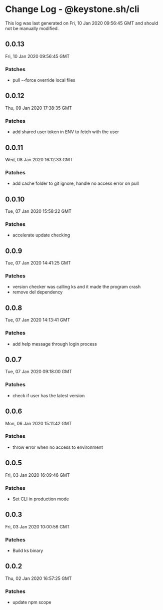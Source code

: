 # Change Log - @keystone.sh/cli

This log was last generated on Fri, 10 Jan 2020 09:56:45 GMT and should not be manually modified.

## 0.0.13
Fri, 10 Jan 2020 09:56:45 GMT

### Patches

- pull --force override local files

## 0.0.12
Thu, 09 Jan 2020 17:38:35 GMT

### Patches

- add shared user token in ENV to fetch with the user

## 0.0.11
Wed, 08 Jan 2020 16:12:33 GMT

### Patches

- add cache folder to git ignore, handle no access error on pull

## 0.0.10
Tue, 07 Jan 2020 15:58:22 GMT

### Patches

- accelerate update checking

## 0.0.9
Tue, 07 Jan 2020 14:41:25 GMT

### Patches

- version checker was calling ks and it made the program crash
- remove del dependency

## 0.0.8
Tue, 07 Jan 2020 14:13:41 GMT

### Patches

- add help message through login process

## 0.0.7
Tue, 07 Jan 2020 09:18:00 GMT

### Patches

- check if user has the latest version

## 0.0.6
Mon, 06 Jan 2020 15:11:42 GMT

### Patches

- throw error when no access to environment

## 0.0.5
Fri, 03 Jan 2020 16:09:46 GMT

### Patches

- Set CLI in production mode

## 0.0.3
Fri, 03 Jan 2020 10:00:56 GMT

### Patches

- Build ks binary

## 0.0.2
Thu, 02 Jan 2020 16:57:25 GMT

### Patches

- update npm scope

